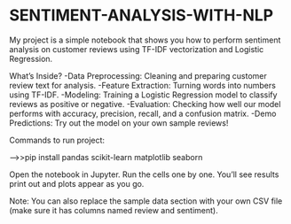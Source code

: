 # SENTIMENT-ANALYSIS-WITH-NLP
My project is a simple notebook that shows you how to perform sentiment analysis on customer reviews using TF-IDF vectorization and Logistic Regression.

What’s Inside?
-Data Preprocessing: Cleaning and preparing customer review text for analysis.
-Feature Extraction: Turning words into numbers using TF-IDF.
-Modeling: Training a Logistic Regression model to classify reviews as positive or negative.
-Evaluation: Checking how well our model performs with accuracy, precision, recall, and a confusion matrix.
-Demo Predictions: Try out the model on your own sample reviews!

Commands to run project:

-->>pip install pandas scikit-learn matplotlib seaborn

Open the notebook in Jupyter.
Run the cells one by one. You’ll see results print out and plots appear as you go.

Note: You can also replace the sample data section with your own CSV file (make sure it has columns named review and sentiment).






